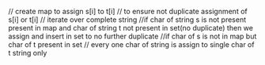// create map to assign s[i] to t[i]
// to ensure not duplicate assignment of s[i] or t[i]
// iterate over complete string
//if char of string s is not present present in map and char of string t not present in set(no duplicate) then we assign and insert in set to no further duplicate
//if char of s is not in map but char of t present in set
// every one char of string is assign to single char of t string only